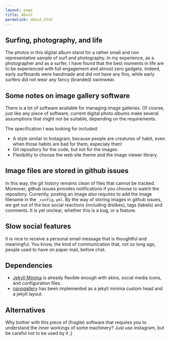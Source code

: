 ```yaml
---
layout: page
title: About
permalink: about.html 
---
```


## Surfing, photography, and life
The photos in this digital album stand for a rather small and non representative sample of surf and photography. In my experience, as a photographer and as a surfer, I have found that the best moments in life are to be experienced with full engagement and almost zero gadgets. Indeed, early surfboards were handmade and did not have any fins, while early surfers did not wear any fancy (branded) swimwear.

## Some notes on image gallery software
There is a lot of software available for managing image galleries. Of course, just like any piece of software, current digital photo albums make several assumptions that might not be suitable, depending on the requirements.

The specification I was looking for included:

* A style similar to Instagram, because people are creatures of habit, even when those habits are bad for them, especialy then!
* Git repository for the code, but not for the images.
* Flexibility to choose the web site theme and the image viewer library.

## Image files are stored in github issues
In this way, the git history remains clean of files that cannot be tracked. Moreover, github issues provides notifications if you choose to watch the repository. Currently, posting an image also requires to add the image filename in the `_config.yml`. By the way of storing images in github issues, we get out of the box social reactions (including dislikes), tags (labels) and comments. It is yet unclear, whether this is a bug, or a feature.

## Slow social features
It is nice to receive a personal email message that is thoughtful and meaningful. You know, the kind of communication that, not so long ago, people used to have on paper mail, before chat.

## Dependencies

* [Jekyll Minima](https://github.com/jekyll/minima) is already flexible enough with skins, social media icons, and configuration files.
* [nanogallery](https://nanogallery2.nanostudio.org) has been implemented as a jekyll minima custom head and a jekyll layout.

## Alternatives

Why bother with this piece of (fragile) software that requires you to understand the inner workings of some machinery? Just use instagram, but be careful not to be used by it ;)



